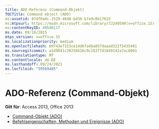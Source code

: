 ```yaml
---
title: ADO-Referenz (Command-Objekt)
TOCTitle: Command object (ADO)
ms:assetid: 87df0a0c-1529-46d8-bd36-b7a9c8b17615
ms:mtpsurl: https://msdn.microsoft.com/library/JJ249590(v=office.15)
ms:contentKeyID: 48546117
ms.date: 09/18/2015
mtps_version: v=office.15
ms.localizationpriority: medium
ms.openlocfilehash: 69f43e7153ce14d6fa4ba857daaad322f5435481
ms.sourcegitcommit: a1d9041c20256616c9c183f7d1049142a7ac6991
ms.translationtype: MT
ms.contentlocale: de-DE
ms.lasthandoff: 09/24/2021
ms.locfileid: "59569405"
---
```

# <a name="command-object-ado-reference"></a>ADO-Referenz (Command-Objekt)

**Gilt für**: Access 2013, Office 2013

- [Command-Objekt (ADO)](command-object-ado.md)
- [Befehlseigenschaften, Methoden und Ereignisse (ADO)](command-properties-methods-and-events-ado.md)

